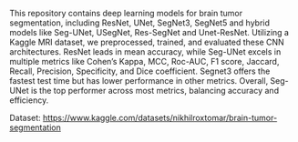 This repository contains deep learning models for brain tumor segmentation, including ResNet, UNet, SegNet3, SegNet5 and hybrid models like Seg-UNet, USegNet, Res-SegNet and Unet-ResNet. Utilizing a Kaggle MRI dataset, we preprocessed, trained, and evaluated these CNN architectures. ResNet leads in mean accuracy, while Seg-UNet excels in multiple metrics like Cohen’s Kappa, MCC, Roc-AUC, F1 score, Jaccard, Recall, Precision, Specificity, and Dice coefficient. Segnet3 offers the fastest test time but has lower performance in other metrics. Overall, Seg-UNet is the top performer across most metrics, balancing accuracy and efficiency.

Dataset: https://www.kaggle.com/datasets/nikhilroxtomar/brain-tumor-segmentation
